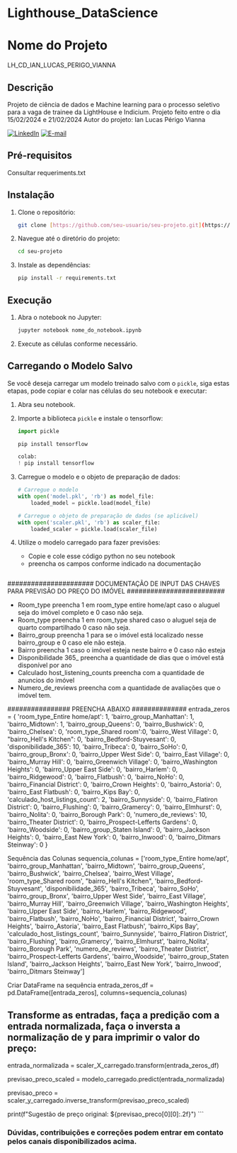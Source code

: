﻿# Lighthouse_DataScience
# Nome do Projeto
LH_CD_IAN_LUCAS_PERIGO_VIANNA

## Descrição
Projeto de ciência de dados e Machine learning para o processo seletivo para a vaga de trainee da LightHouse e Indicium.
Projeto feito entre o dia 15/02/2024 e 21/02/2024
Autor do projeto: Ian Lucas Périgo Vianna

[![LinkedIn](https://img.shields.io/badge/LinkedIn-Profile-blue?style=flat-square&logo=linkedin&labelColor=blue)](https://www.linkedin.com/in/ianperigo)
[![E-mail](https://img.shields.io/badge/E--mail-Enviar%20E--mail-brightgreen?style=flat-square&logo=gmail&labelColor=brightgreen)](mailto:seu-ian.perigo.v@egmail.com)


## Pré-requisitos

Consultar requeriments.txt


## Instalação

1. Clone o repositório:

    ```bash
    git clone [https://github.com/seu-usuario/seu-projeto.git](https://github.com/IanPerigoVianna/Lighthouse_DataScience.git)
    ```

2. Navegue até o diretório do projeto:

    ```bash
    cd seu-projeto
    ```

3. Instale as dependências:

    ```bash
    pip install -r requirements.txt
    ```

## Execução

1. Abra o notebook no Jupyter:

    ```bash
    jupyter notebook nome_do_notebook.ipynb
    ```

2. Execute as células conforme necessário.

## Carregando o Modelo Salvo

Se você deseja carregar um modelo treinado salvo com o `pickle`, siga estas etapas, pode copiar e colar nas células do seu notebook e executar:

1. Abra seu notebook.

2. Importe a biblioteca `pickle` e instale o tensorflow:

    ```python
    import pickle
    
    pip install tensorflow

    colab:
    ! pip install tensorflow
    ```

3. Carregue o modelo e o objeto de preparação de dados:

    ```python
    # Carregue o modelo
    with open('model.pkl', 'rb') as model_file:
        loaded_model = pickle.load(model_file)

    # Carregue o objeto de preparação de dados (se aplicável)
    with open('scaler.pkl', 'rb') as scaler_file:
        loaded_scaler = pickle.load(scaler_file)
    ```

4. Utilize o modelo carregado para fazer previsões:
   - Copie e cole esse código python no seu notebook
   - preencha os campos conforme indicado na documentação

    ```python
  ###################### DOCUMENTAÇÃO DE INPUT DAS CHAVES PARA PREVISÃO DO PREÇO DO IMÓVEL #########################

- Room_type preencha 1  em room_type entire home/apt caso o aluguel seja do imóvel completo e 0 caso não seja.
- Room_type preencha 1  em room_type shared caso o aluguel seja de quarto compartilhado 0 caso não seja.
- Bairro_group preencha 1 para se o imóvel está localizado nesse bairro_group e 0 caso ele não esteja.
- Bairro preencha 1 caso o imóvel esteja neste bairro e 0 caso não esteja
- Disponibilidade 365_ preencha a quantidade de dias que o imóvel está disponível por ano
- Calculado host_listening_counts preencha com a quantidade de anuncios do imóvel
- Numero_de_reviews preencha com a quantidade de avaliações que o imóvel tem.

################ PREENCHA ABAIXO ##############
entrada_zeros = {
    'room_type_Entire home/apt': 1,
    'bairro_group_Manhattan': 1,
    'bairro_Midtown': 1,
    'bairro_group_Queens': 0,
    'bairro_Bushwick': 0,
    'bairro_Chelsea': 0,
    'room_type_Shared room':0,
    'bairro_West Village': 0,
    "bairro_Hell's Kitchen": 0,
    'bairro_Bedford-Stuyvesant': 0,
    'disponibilidade_365': 10,
    'bairro_Tribeca': 0,
    'bairro_SoHo': 0,
    'bairro_group_Bronx': 0,
    'bairro_Upper West Side': 0,
    'bairro_East Village': 0,
    'bairro_Murray Hill': 0,
    'bairro_Greenwich Village': 0,
    'bairro_Washington Heights': 0,
    'bairro_Upper East Side': 0,
    'bairro_Harlem': 0,
    'bairro_Ridgewood': 0,
    'bairro_Flatbush': 0,
    'bairro_NoHo': 0,
    'bairro_Financial District': 0,
    'bairro_Crown Heights': 0,
    'bairro_Astoria': 0,
    'bairro_East Flatbush': 0,
    'bairro_Kips Bay': 0,
    'calculado_host_listings_count': 2,
    'bairro_Sunnyside': 0,
    'bairro_Flatiron District': 0,
    'bairro_Flushing': 0,
    'bairro_Gramercy': 0,
    'bairro_Elmhurst': 0,
    'bairro_Nolita': 0,
    'bairro_Borough Park': 0,
    'numero_de_reviews': 10,
    'bairro_Theater District': 0,
    'bairro_Prospect-Lefferts Gardens': 0,
    'bairro_Woodside': 0,
    'bairro_group_Staten Island': 0,
    'bairro_Jackson Heights': 0,
    'bairro_East New York': 0,
    'bairro_Inwood': 0,
    'bairro_Ditmars Steinway': 0
}

 Sequência das Colunas
sequencia_colunas = ['room_type_Entire home/apt', 'bairro_group_Manhattan', 'bairro_Midtown', 'bairro_group_Queens', 'bairro_Bushwick', 'bairro_Chelsea', 'bairro_West Village', 'room_type_Shared room', "bairro_Hell's Kitchen", 'bairro_Bedford-Stuyvesant', 'disponibilidade_365', 'bairro_Tribeca', 'bairro_SoHo', 'bairro_group_Bronx', 'bairro_Upper West Side', 'bairro_East Village', 'bairro_Murray Hill', 'bairro_Greenwich Village', 'bairro_Washington Heights', 'bairro_Upper East Side', 'bairro_Harlem', 'bairro_Ridgewood', 'bairro_Flatbush', 'bairro_NoHo', 'bairro_Financial District', 'bairro_Crown Heights', 'bairro_Astoria', 'bairro_East Flatbush', 'bairro_Kips Bay', 'calculado_host_listings_count', 'bairro_Sunnyside', 'bairro_Flatiron District', 'bairro_Flushing', 'bairro_Gramercy', 'bairro_Elmhurst', 'bairro_Nolita', 'bairro_Borough Park', 'numero_de_reviews', 'bairro_Theater District', 'bairro_Prospect-Lefferts Gardens', 'bairro_Woodside', 'bairro_group_Staten Island', 'bairro_Jackson Heights', 'bairro_East New York', 'bairro_Inwood', 'bairro_Ditmars Steinway']

 Criar DataFrame na sequência
entrada_zeros_df = pd.DataFrame([entrada_zeros], columns=sequencia_colunas)


## Transforme as entradas, faça a predição com a entrada normalizada, faça o inversta a normalização de y para imprimir o valor do preço:

entrada_normalizada = scaler_X_carregado.transform(entrada_zeros_df)


previsao_preco_scaled = modelo_carregado.predict(entrada_normalizada)


previsao_preco = scaler_y_carregado.inverse_transform(previsao_preco_scaled)


print(f"Sugestão de preço original: ${previsao_preco[0][0]:.2f}")
    ```


### Dúvidas, contribuições e correções podem entrar em contato pelos canais disponibilizados acima.


